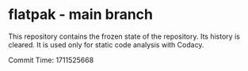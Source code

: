 # flatpak - main branch

This repository contains the frozen state of the repository.
Its history is cleared. It is used only for static code
analysis with Codacy.

Commit Time: 1711525668